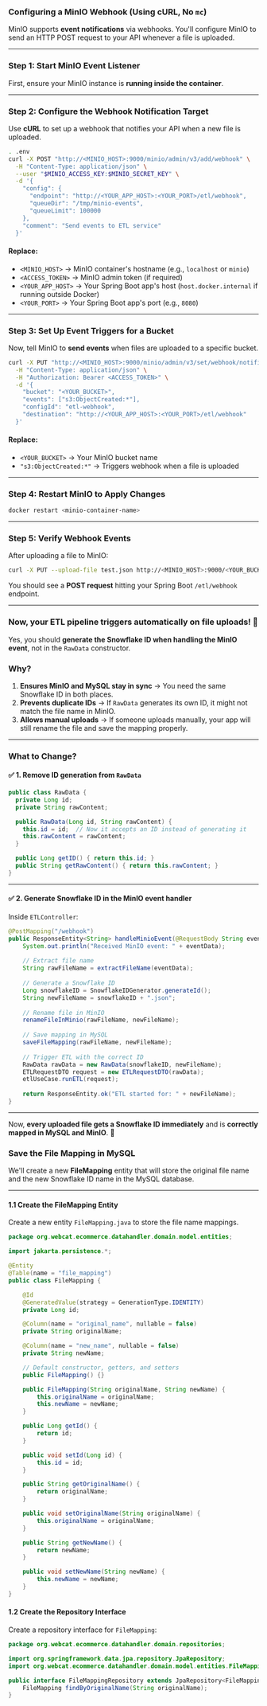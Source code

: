 ### **Configuring a MinIO Webhook (Using cURL, No `mc`)**  

MinIO supports **event notifications** via webhooks. You'll configure MinIO to send an HTTP POST request to your API whenever a file is uploaded.

---

### **Step 1: Start MinIO Event Listener**
First, ensure your MinIO instance is **running inside the container**.

---

### **Step 2: Configure the Webhook Notification Target**
Use **cURL** to set up a webhook that notifies your API when a new file is uploaded.

```sh
. .env
curl -X POST "http://<MINIO_HOST>:9000/minio/admin/v3/add/webhook" \
  -H "Content-Type: application/json" \
  --user "$MINIO_ACCESS_KEY:$MINIO_SECRET_KEY" \
  -d '{
    "config": {
      "endpoint": "http://<YOUR_APP_HOST>:<YOUR_PORT>/etl/webhook",
      "queueDir": "/tmp/minio-events",
      "queueLimit": 100000
    },
    "comment": "Send events to ETL service"
  }'

```

#### **Replace:**
- `<MINIO_HOST>` → MinIO container's hostname (e.g., `localhost` or `minio`)
- `<ACCESS_TOKEN>` → MinIO admin token (if required)
- `<YOUR_APP_HOST>` → Your Spring Boot app's host (`host.docker.internal` if running outside Docker)
- `<YOUR_PORT>` → Your Spring Boot app's port (e.g., `8080`)

---

### **Step 3: Set Up Event Triggers for a Bucket**
Now, tell MinIO to **send events** when files are uploaded to a specific bucket.

```sh
curl -X PUT "http://<MINIO_HOST>:9000/minio/admin/v3/set/webhook/notifications" \
  -H "Content-Type: application/json" \
  -H "Authorization: Bearer <ACCESS_TOKEN>" \
  -d '{
    "bucket": "<YOUR_BUCKET>",
    "events": ["s3:ObjectCreated:*"],
    "configId": "etl-webhook",
    "destination": "http://<YOUR_APP_HOST>:<YOUR_PORT>/etl/webhook"
  }'
```

#### **Replace:**
- `<YOUR_BUCKET>` → Your MinIO bucket name  
- `"s3:ObjectCreated:*"` → Triggers webhook when a file is uploaded  

---

### **Step 4: Restart MinIO to Apply Changes**
```sh
docker restart <minio-container-name>
```

---

### **Step 5: Verify Webhook Events**
After uploading a file to MinIO:
```sh
curl -X PUT --upload-file test.json http://<MINIO_HOST>:9000/<YOUR_BUCKET>/test.json
```
You should see a **POST request** hitting your Spring Boot `/etl/webhook` endpoint.

---

### **Now, your ETL pipeline triggers automatically on file uploads! 🚀**


Yes, you should **generate the Snowflake ID when handling the MinIO event**, not in the `RawData` constructor.

### **Why?**  
1. **Ensures MinIO and MySQL stay in sync** → You need the same Snowflake ID in both places.  
2. **Prevents duplicate IDs** → If `RawData` generates its own ID, it might not match the file name in MinIO.  
3. **Allows manual uploads** → If someone uploads manually, your app will still rename the file and save the mapping properly.  

---

### **What to Change?**
#### ✅ **1. Remove ID generation from `RawData`**  
```java
public class RawData {
  private Long id;
  private String rawContent;

  public RawData(Long id, String rawContent) {
    this.id = id;  // Now it accepts an ID instead of generating it
    this.rawContent = rawContent;
  }

  public Long getID() { return this.id; }
  public String getRawContent() { return this.rawContent; }
}
```

---

#### ✅ **2. Generate Snowflake ID in the MinIO event handler**  
Inside `ETLController`:
```java
@PostMapping("/webhook")
public ResponseEntity<String> handleMinioEvent(@RequestBody String eventData) {
    System.out.println("Received MinIO event: " + eventData);
    
    // Extract file name
    String rawFileName = extractFileName(eventData);
    
    // Generate a Snowflake ID
    Long snowflakeID = SnowflakeIDGenerator.generateId();
    String newFileName = snowflakeID + ".json";
    
    // Rename file in MinIO
    renameFileInMinio(rawFileName, newFileName);
    
    // Save mapping in MySQL
    saveFileMapping(rawFileName, newFileName);
    
    // Trigger ETL with the correct ID
    RawData rawData = new RawData(snowflakeID, newFileName);
    ETLRequestDTO request = new ETLRequestDTO(rawData);
    etlUseCase.runETL(request);
    
    return ResponseEntity.ok("ETL started for: " + newFileName);
}
```

---

Now, **every uploaded file gets a Snowflake ID immediately** and is **correctly mapped in MySQL and MinIO**. 🚀


### **Save the File Mapping in MySQL**
We'll create a new **FileMapping** entity that will store the original file name and the new Snowflake ID name in the MySQL database.

---

#### **1.1 Create the FileMapping Entity**

Create a new entity `FileMapping.java` to store the file name mappings.

```java
package org.webcat.ecommerce.datahandler.domain.model.entities;

import jakarta.persistence.*;

@Entity
@Table(name = "file_mapping")
public class FileMapping {

    @Id
    @GeneratedValue(strategy = GenerationType.IDENTITY)
    private Long id;

    @Column(name = "original_name", nullable = false)
    private String originalName;

    @Column(name = "new_name", nullable = false)
    private String newName;

    // Default constructor, getters, and setters
    public FileMapping() {}

    public FileMapping(String originalName, String newName) {
        this.originalName = originalName;
        this.newName = newName;
    }

    public Long getId() {
        return id;
    }

    public void setId(Long id) {
        this.id = id;
    }

    public String getOriginalName() {
        return originalName;
    }

    public void setOriginalName(String originalName) {
        this.originalName = originalName;
    }

    public String getNewName() {
        return newName;
    }

    public void setNewName(String newName) {
        this.newName = newName;
    }
}
```

#### **1.2 Create the Repository Interface**

Create a repository interface for `FileMapping`:

```java
package org.webcat.ecommerce.datahandler.domain.repositories;

import org.springframework.data.jpa.repository.JpaRepository;
import org.webcat.ecommerce.datahandler.domain.model.entities.FileMapping;

public interface FileMappingRepository extends JpaRepository<FileMapping, Long> {
    FileMapping findByOriginalName(String originalName);
}
```